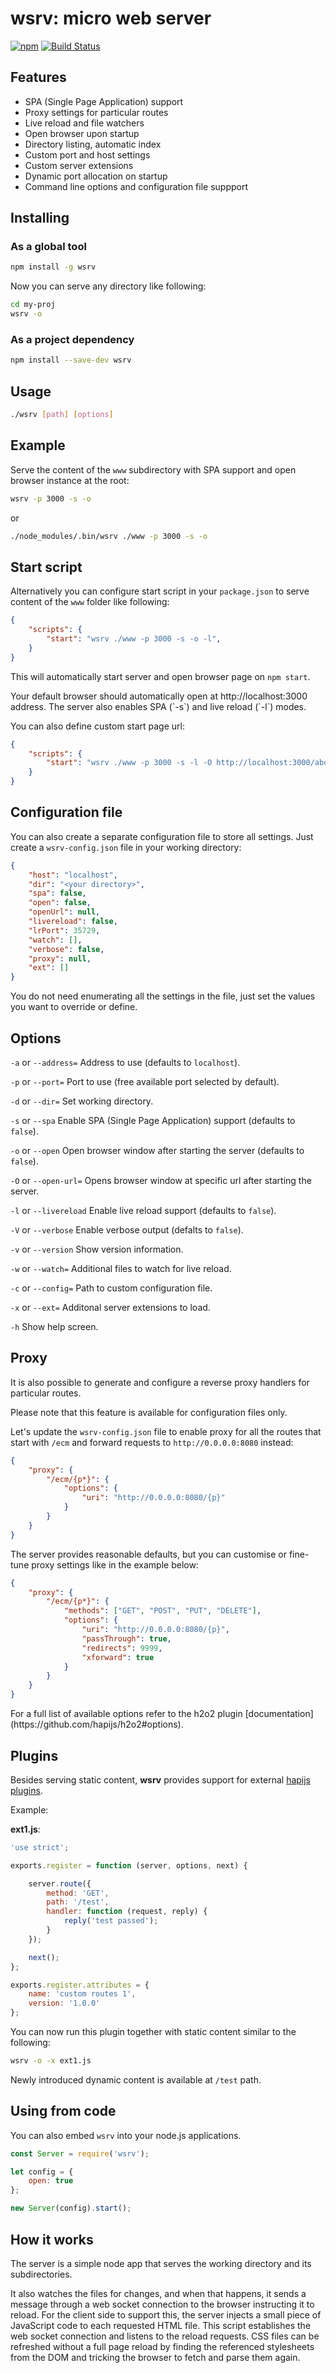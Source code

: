 # wsrv: micro web server

[![npm](https://img.shields.io/npm/v/wsrv.svg)](https://www.npmjs.com/package/wsrv)
[![Build Status](https://travis-ci.org/DenisVuyka/wsrv.svg?branch=master)](https://travis-ci.org/DenisVuyka/wsrv)

## Features

- SPA (Single Page Application) support
- Proxy settings for particular routes
- Live reload and file watchers
- Open browser upon startup
- Directory listing, automatic index
- Custom port and host settings
- Custom server extensions
- Dynamic port allocation on startup
- Command line options and configuration file suppport

## Installing

### As a global tool

```sh
npm install -g wsrv
```

Now you can serve any directory like following:

```sh
cd my-proj
wsrv -o
```

### As a project dependency

```sh
npm install --save-dev wsrv
```

## Usage

```sh
./wsrv [path] [options]
```

## Example

Serve the content of the `www` subdirectory with SPA support and open browser
instance at the root:

```sh
wsrv -p 3000 -s -o
```

or

```sh
./node_modules/.bin/wsrv ./www -p 3000 -s -o
```

## Start script

Alternatively you can configure start script in your `package.json` to serve
content of the `www` folder like following:

```json
{
    "scripts": {
        "start": "wsrv ./www -p 3000 -s -o -l",
    }
}
```

This will automatically start server and open browser page on `npm start`.

<p class="tip">
Your default browser should automatically open at http://localhost:3000 address.
The server also enables SPA (`-s`) and live reload (`-l`) modes.
</p>

You can also define custom start page url:

```json
{
    "scripts": {
        "start": "wsrv ./www -p 3000 -s -l -O http://localhost:3000/about",
    }
}
```

## Configuration file

You can also create a separate configuration file to store all settings.
Just create a `wsrv-config.json` file in your working directory:

```json
{
    "host": "localhost",
    "dir": "<your directory>",
    "spa": false,
    "open": false,
    "openUrl": null,
    "livereload": false,
    "lrPort": 35729,
    "watch": [],
    "verbose": false,
    "proxy": null,
    "ext": []
}
```

<p class="tip">
You do not need enumerating all the settings in the file, just set the values you want to override or define.
</p>

## Options

`-a` or `--address=` Address to use (defaults to `localhost`).

`-p` or `--port=` Port to use (free available port selected by default).

`-d` or `--dir=` Set working directory.

`-s` or `--spa` Enable SPA (Single Page Application) support (defaults to `false`).

`-o` or `--open` Open browser window after starting the server (defaults to `false`).

`-O` or `--open-url=` Opens browser window at specific url after starting the server.

`-l` or `--livereload` Enable live reload support (defaults to `false`).

`-V` or `--verbose` Enable verbose output (defalts to `false`).

`-v` or `--version` Show version information.

`-w` or `--watch=` Additional files to watch for live reload.

`-c` or `--config=` Path to custom configuration file.

`-x` or `--ext=` Additonal server extensions to load.

`-h` Show help screen.

## Proxy

It is also possible to generate and configure a reverse proxy handlers for particular routes.

<p class="tip">
Please note that this feature is available for configuration files only.
</p>

Let's update the `wsrv-config.json` file to enable proxy for all the routes that start with `/ecm` and forward requests to `http://0.0.0.0:8080` instead:

```json
{
    "proxy": {
        "/ecm/{p*}": {
            "options": {
                "uri": "http://0.0.0.0:8080/{p}"
            }
        }
    }
}
```

The server provides reasonable defaults, but you can customise or fine-tune proxy settings like in the example below:

```json
{
    "proxy": {
        "/ecm/{p*}": {
            "methods": ["GET", "POST", "PUT", "DELETE"],
            "options": {
                "uri": "http://0.0.0.0:8080/{p}",
                "passThrough": true,
                "redirects": 9999,
                "xforward": true
            }
        }
    }
}
```

<p class="tip">
For a full list of available options refer to the h2o2 plugin [documentation](https://github.com/hapijs/h2o2#options).
</p>

## Plugins

Besides serving static content, **wsrv** provides support for external
[hapijs plugins](http://hapijs.com/tutorials/plugins).

Example:

**ext1.js**:

```js
'use strict';

exports.register = function (server, options, next) {

    server.route({
        method: 'GET',
        path: '/test',
        handler: function (request, reply) {
            reply('test passed');
        }
    });

    next();
};

exports.register.attributes = {
    name: 'custom routes 1',
    version: '1.0.0'
};
```

You can now run this plugin together with static content similar to the following:

```sh
wsrv -o -x ext1.js
```

Newly introduced dynamic content is available at `/test` path.

## Using from code

You can also embed `wsrv` into your node.js applications.

```javascript
const Server = require('wsrv');

let config = {
    open: true
};

new Server(config).start();
```

## How it works

The server is a simple node app that serves the working directory and its subdirectories.

It also watches the files for changes, and when that happens,
it sends a message through a web socket connection to the browser instructing it to reload.
For the client side to support this, the server injects a small piece of JavaScript code to each requested HTML file.
This script establishes the web socket connection and listens to the reload requests.
CSS files can be refreshed without a full page reload by finding the referenced stylesheets from the DOM
and tricking the browser to fetch and parse them again.
